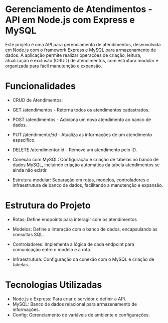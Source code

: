 # Gerenciamento de Atendimentos - API em Node.js com Express e MySQL

Este projeto é uma API para gerenciamento de atendimentos, desenvolvida em Node.js com o framework Express e MySQL para armazenamento de dados. A aplicação permite realizar operações de criação, leitura, atualização e exclusão (CRUD) de atendimentos, com estrutura modular e organizada para fácil manutenção e expansão.


# Funcionalidades

* CRUD de Atendimentos:

* GET /atendimentos - Retorna todos os atendimentos cadastrados.

* POST /atendimentos - Adiciona um novo atendimento ao banco de dados.

* PUT /atendimento/:id - Atualiza as informações de um atendimento específico.

* DELETE /atendimento/:id - Remove um atendimento pelo ID.

* Conexão com MySQL: Configuração e criação de tabelas no banco de dados MySQL, incluindo criação automática da tabela atendimentos se ainda não existir.

* Estrutura modular: Separação em rotas, modelos, controladores e infraestrutura de banco de dados, facilitando a manutenção e expansão.


#  Estrutura do Projeto


* Rotas: Define endpoints para interagir com os atendimentos

* Modelos: Define a interação com o banco de dados, encapsulando as consultas SQL.

* Controladores: Implementa a lógica de cada endpoint para comunicação entre o modelo e a rota.

* Infraestrutura: Configuração da conexão com o MySQL e criação de tabelas.

# Tecnologias Utilizadas

* Node.js e Express: Para criar o servidor e definir a API.
* MySQL: Banco de dados relacional para armazenamento de informações.
* Config: Gerenciamento de variáveis de ambiente e configurações.
